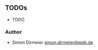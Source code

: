 ## TODOs

* TODO

### Author

* Simon Dirmeier <a href="mailto:simon.dirmeier@web.de">simon.dirmeier@web.de</a>

